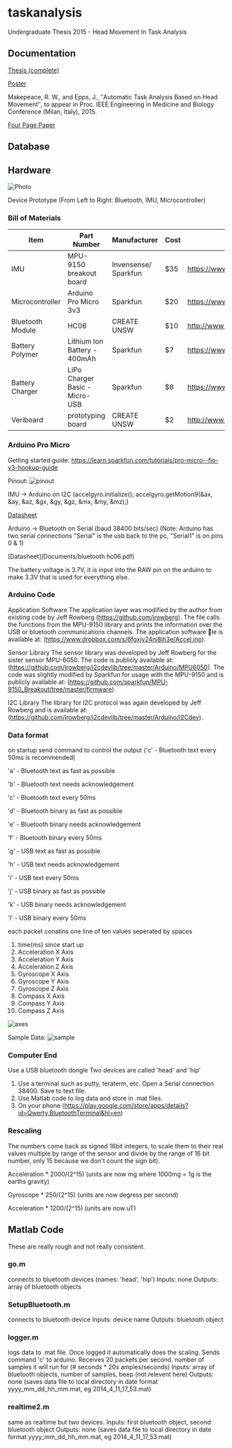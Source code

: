 # taskanalysis
Undergraduate Thesis 2015 - Head Movement In Task Analysis

## Documentation
[Thesis (complete)](Documents/thesis.pdf)

[Poster](Documents/poster.pdf)

Makepeace, R. W., and Epps, J., ″Automatic Task Analysis Based on Head Movement″, to appear in Proc. IEEE Engineering in Medicine and Biology Conference (Milan, Italy), 2015.

[Four Page Paper](Documents/embspaperDRAFT.pdf)

## Database

## Hardware

![Photo](Documents/package.jpg)

Device Prototype (From Left to Right: Bluetooth, IMU, Microcontroller)

### Bill of Materials
| Item            | Part Number | Manufacturer | Cost | Source |
| --------------- | ----------- | ------------ | ---- | ------ |
|IMU              | MPU-9150 breakout board         | Invensense/ Sparkfun | $35 | https://www.sparkfun.com/products/11486   |
|Microcontroller  | Arduino Pro Micro 3v3           | Sparkfun             | $20 | https://www.sparkfun.com/products/12587   |
|Bluetooth Module | HC06                            | CREATE UNSW          | $10 | http://www.createunsw.com.au/partSale.php |
|Battery Polymer  | Lithium Ion Battery - 400mAh    | Sparkfun             | $7  | https://www.sparkfun.com/products/10718   |
|Battery Charger  | LiPo Charger Basic - Micro- USB | Sparkfun             | $8  | https://www.sparkfun.com/products/10718   |
|Veriboard        | prototyping board               | CREATE UNSW          | $2  | http://www.createunsw.com.au/partSale.php |

### Arduino Pro Micro
Getting started guide: https://learn.sparkfun.com/tutorials/pro-micro--fio-v3-hookup-guide

Pinout:
![pinout](https://cdn.sparkfun.com/r/600-600/assets/9/c/3/c/4/523a1765757b7f5c6e8b4567.png)

IMU -> Arduino on I2C (accelgyro.initialize(); accelgyro.getMotion9(&ax, &ay, &az, &gx, &gy, &gz, &mx, &my, &mz);)

[Datasheet](Documents/PS-MPU-9150A.pdf)

Arduino -> Bluetooth on Serial (baud 38400 bits/sec) (Note: Arduino has two serial connections "Serial" is the usb back to the pc, "Serial1" is on pins 0 & 1)

[Datasheet](Documents/bluetooth hc06.pdf)

The battery voltage is 3.7V, it is input into the RAW pin on the arduino to make 3.3V that is used for everything else.

### Arduino Code
Application Software The application layer was modified by the author from existing code by Jeff Rowberg (https://github.com/jrowberg). The file calls the functions from the MPU-9150 library and prints the information over the USB or bluetooth communications channels. The application software le is available at: (https://www.dropbox.com/s/6fgxjy24ni8ih3e/Accel.ino).

Sensor Library The sensor library was developed by Jeff Rowberg for the sister sensor MPU-6050. The code is publicly available at: (https://github.com/jrowberg/i2cdevlib/tree/master/Arduino/MPU6050). The code was slightly modified by Sparkfun for usage with the MPU-9150 and is publicly available at: (https://github.com/sparkfun/MPU-9150_Breakout/tree/master/firmware).

I2C Library The library for I2C protocol was again developed by Jeff Rowberg and is available at: (https://github.com/jrowberg/i2cdevlib/tree/master/Arduino/I2Cdev).

### Data format

on startup send command to control the output ('c' - Bluetooth text every 50ms is recommended)

'a' - Bluetooth text as fast as possible

'b' - Bluetooth text needs acknowledgement

'c' - Bluetooth text every 50ms

'd' - Bluetooth binary as fast as possible

'e' - Bluetooth binary needs acknowledgement

'f' - Bluetooth binary every 50ms

'g' - USB text as fast as possible

'h' - USB text needs acknowledgement

'i' - USB text every 50ms

'j' - USB binary as fast as possible

'k' - USB binary needs acknowledgement

'l' - USB binary every 50ms

each packet conatins one line of ten values seperated by spaces

1. time(ms) since start up
2. Acceleration X Axis 
3. Acceleration Y Axis 
4. Acceleration Z Axis 
5. Gyroscope X Axis 
6. Gyroscope Y Axis 
7. Gyroscope Z Axis 
8. Compass X Axis 
9. Compass Y Axis 
10. Compass Z Axis 

![axes](http://api.ning.com/files/ujcza9N5GbLOvcS-JInsBpRV0AGAiG*gDri3wvh0kL-jjJzfmOtNXME8M7vBNz8D6n09ZRxZll248F4SEgNWnVYvtFnEALGy/MPU9150axis.png)

Sample Data:
![sample](/Documents/Bluetooth_screenshot.png)

### Computer End

Use a USB bluetooth dongle
Two devices are called 'head' and 'hip'

1. Use a terminal such as putty, teraterm, etc. Open a Serial connection 38400. Save to text file.
2. Use Matlab code to log data and store in .mat files. 
3. On your phone (https://play.google.com/store/apps/details?id=Qwerty.BluetoothTerminal&hl=en)

### Rescaling

The numbers come back as signed 16bit integers, to scale them to their real values multiple by range of the sensor and divide by the range of 16 bit number, only 15 because we don't count the sign bit).

Acceleration * 2000/(2^15) (units are now mg where 1000mg = 1g is the earths gravity)

Gyroscope * 250/(2^15) (units are now degress per second)

Acceleration * 1200/(2^15) (units are now uT)

## Matlab Code

These are really rough and not really consistent. 

### go.m
connects to bluetooth devices (names: 'head', 'hip')
Inputs: none
Outputs: array of bluetooth objects

### SetupBluetooth.m
connects to bluetooth device
Inputs: device name
Outputs: bluetooth object

### logger.m
logs data to .mat file. 
Once logged it automatically does the scaling.
Sends command 'c' to arduino. 
Receives 20 packets per second.
number of samples it will run for (# seconds * 20s amples/seconds)
Inputs: array of bluetooth objects, number of samples, beep (not relevent here)
Outputs: none (saves data file to local directory in date format yyyy_mm_dd_hh_mm.mat, eg 2014_4_11_17_53.mat)

### realtime2.m
same as realtime but two devices.
Inputs: first bluetooth object, second bluetooth object
Outputs: none (saves data file to local directory in date format yyyy_mm_dd_hh_mm.mat, eg 2014_4_11_17_53.mat)
